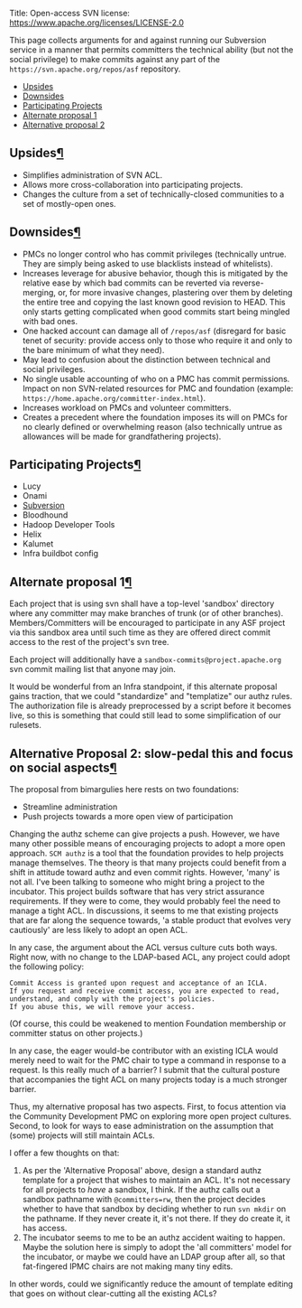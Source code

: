 Title: Open-access SVN
license: https://www.apache.org/licenses/LICENSE-2.0

This page collects arguments for and against running our Subversion service in a manner that permits committers the technical
ability (but not the social privilege) to make commits against any part of the `https://svn.apache.org/repos/asf` repository.

<ul>
<li><a href="#upsides">Upsides</a></li>
<li><a href="#downsides">Downsides</a></li>
<li><a href="#participating-projects">Participating Projects</a></li>
<li><a href="#alternate-proposal-1">Alternate proposal 1</a></li>
<li><a href="#alternative-proposal-2-slow-pedal-this-idea-and-focus-on-social-aspects-bimargulies">Alternative proposal 2</a></li>
</ul>

<h2 id="upsides">Upsides<a class="headerlink" href="#upsides" title="Permanent link">&para;</a></h2>

  - Simplifies administration of SVN ACL.
  - Allows more cross-collaboration into participating projects.
  - Changes the culture from a set of technically-closed communities to a set of mostly-open ones.

<h2 id="downsides">Downsides<a class="headerlink" href="#downsides" title="Permanent link">&para;</a></h2>

  - PMCs no longer control who has commit privileges (technically untrue. They are simply being asked to use blacklists instead of whitelists).
  - Increases leverage for abusive behavior, though this is mitigated by the relative ease by which bad commits can be reverted via reverse-merging, or, for more invasive changes, plastering over them by deleting the entire tree and copying the last known good revision to HEAD. This only starts getting complicated when good commits start being mingled with bad ones.
  - One hacked account can damage all of `/repos/asf` (disregard for basic tenet of security: provide access only to those who require it and only to the bare minimum of what they need).
  - May lead to confusion about the distinction between technical and social privileges.
  - No single usable accounting of who on a PMC has commit permissions. Impact on non SVN-related resources for PMC and foundation (example: `https://home.apache.org/committer-index.html`). 
  - Increases workload on PMCs and volunteer committers.
  - Creates a precedent where the foundation imposes its will on PMCs for no clearly defined or overwhelming reason (also technically untrue as allowances will be made for grandfathering projects).

<h2 id="participating-projects">Participating Projects<a class="headerlink" href="#participating-projects" title="Permanent link">&para;</a></h2>

  - Lucy
  - Onami
  - <a href="https://svn.apache.org/r1427834">Subversion</a>
  - Bloodhound
  - Hadoop Developer Tools
  - Helix
  - Kalumet
  - Infra buildbot config</li>

<h2 id="alternate-proposal-1">Alternate proposal 1<a class="headerlink" href="#alternate-proposal-1" title="Permanent link">&para;</a></h2>

Each project that is using svn shall have a top-level 'sandbox' directory where any committer may make branches of trunk (or of other branches). Members/Committers will be encouraged to participate in any ASF project via this sandbox area until such time as they are offered direct commit access to the rest of the project's svn tree.

Each project will additionally have a `sandbox-commits@project.apache.org` svn commit mailing list that anyone may join.

It would be wonderful from an Infra standpoint, if this alternate proposal gains traction, that we could "standardize" and "templatize" our authz rules. The authorization file is already preprocessed by a script before it becomes live, so this is something that could still lead to some simplification of our rulesets.

<h2 id="alternative-proposal-2-slow-pedal-this-idea-and-focus-on-social-aspects-bimargulies">Alternative Proposal 2: slow-pedal this and focus on social aspects<a class="headerlink" href="#alternative-proposal-2-slow-pedal-this-idea-and-focus-on-social-aspects-bimargulies" title="Permanent link">&para;</a></h2>

The  proposal from bimargulies here rests on two foundations:

  - Streamline administration
  - Push projects towards a more open view of participation

 Changing the authz scheme can give projects a push. However, we have many other possible means of encouraging projects to adopt a more open approach. `SCM authz` is a tool that the foundation provides to help projects manage themselves. The theory is that many projects could benefit from a shift in attitude toward authz and even commit rights. However, 'many' is not all. I've been talking to someone who might bring a project to the incubator. This project builds software that has very strict assurance requirements. If they were to come, they would probably feel the need to manage a tight ACL. In discussions, it seems to me that existing projects that are far along the sequence towards, 'a stable product that evolves very cautiously' are less likely to adopt an open ACL.

In any case, the argument about the ACL versus culture cuts both ways. Right now, with no change to the LDAP-based ACL, any project could adopt the following policy:

```
Commit Access is granted upon request and acceptance of an ICLA. 
If you request and receive commit access, you are expected to read, understand, and comply with the project's policies. 
If you abuse this, we will remove your access.
```

(Of course, this could be weakened to mention Foundation membership or committer status on other projects.) 

In any case, the eager would-be contributor with an existing ICLA would merely need to wait for the PMC chair to type a command in response to a request. Is this really much of a barrier? I submit that the cultural posture that accompanies the tight ACL on many projects today is a much stronger barrier.

Thus, my alternative proposal has two aspects. First, to focus attention via the Community Development PMC on exploring more open project cultures. Second, to look for ways to ease administration on the assumption that (some) projects will still maintain ACLs.

I offer a few thoughts on that:

  1. As per the 'Alternative Proposal' above, design a standard authz template for a project that wishes to maintain an ACL. It's not necessary for all projects to <em>have</em> a sandbox, I think. If the authz calls out a sandbox pathname with `@committers=rw`, then the project decides whether to have that sandbox by deciding whether to run `svn mkdir` on the pathname. If they never create it, it's not there. If they do create it, it has access.
  2. The incubator seems to me to be an authz accident waiting to happen. Maybe the solution here is simply to adopt the 'all committers' model for the incubator, or maybe we could have an LDAP group after all, so that fat-fingered IPMC chairs are not making many tiny edits.

In other words, could we significantly reduce the amount of template editing that goes on without clear-cutting all the existing ACLs?
